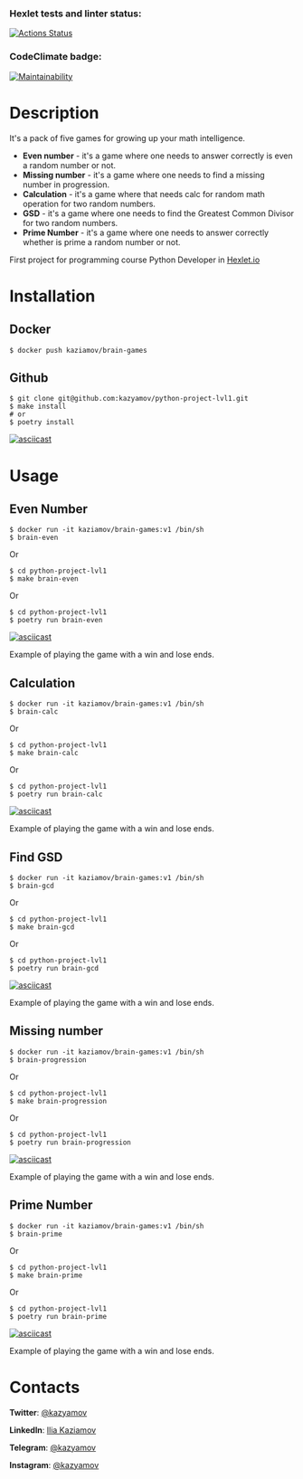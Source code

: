### Hexlet tests and linter status: 
[![Actions Status](https://github.com/kazyamov/python-project-lvl1/workflows/hexlet-check/badge.svg)](https://github.com/kazyamov/python-project-lvl1/actions)
### CodeClimate badge: 
[![Maintainability](https://api.codeclimate.com/v1/badges/2a003ba923860474a3e6/maintainability)](https://codeclimate.com/github/kazyamov/python-project-lvl1/maintainability)

# Description

It's a pack of five games for growing up your math intelligence.

* **Even number** - it's a game where one needs to answer correctly is even a random number or not.
* **Missing number** - it's a game where one needs to find a missing number in progression.
* **Calculation** - it's a game where that needs calc for random math operation for two random numbers.
* **GSD** - it's a game where one needs to find the Greatest Common Divisor for two random numbers.
* **Prime Number** - it's a game where one needs to answer correctly whether is prime a random number or not.


First project for programming course Python Developer in [Hexlet.io](https://ru.hexlet.io/programs/python/projects/49)

# Installation

## Docker
```
$ docker push kaziamov/brain-games
```

## Github
```
$ git clone git@github.com:kazyamov/python-project-lvl1.git
$ make install
# or
$ poetry install
```
[![asciicast](https://asciinema.org/a/l2RmehSi8mDiemPR6GDr873AP.svg)](https://asciinema.org/a/l2RmehSi8mDiemPR6GDr873AP)

# Usage
## Even Number

```
$ docker run -it kaziamov/brain-games:v1 /bin/sh
$ brain-even
```
Or
```
$ cd python-project-lvl1
$ make brain-even
```
Or
```
$ cd python-project-lvl1
$ poetry run brain-even
```

[![asciicast](https://asciinema.org/a/yDdSDEDH1LjY0kukYGfRslYSY.svg)](https://asciinema.org/a/yDdSDEDH1LjY0kukYGfRslYSY)

Example of playing the game with a win and lose ends.


## Calculation
```
$ docker run -it kaziamov/brain-games:v1 /bin/sh
$ brain-calc
```
Or
```
$ cd python-project-lvl1
$ make brain-calc
```
Or
```
$ cd python-project-lvl1
$ poetry run brain-calc
```
[![asciicast](https://asciinema.org/a/sxwnoomtWBKVHMQRFHc7McA3A.svg)](https://asciinema.org/a/sxwnoomtWBKVHMQRFHc7McA3A)

Example of playing the game with a win and lose ends.


## Find GSD
```
$ docker run -it kaziamov/brain-games:v1 /bin/sh
$ brain-gcd
```
Or
```
$ cd python-project-lvl1
$ make brain-gcd
```
Or
```
$ cd python-project-lvl1
$ poetry run brain-gcd
```
[![asciicast](https://asciinema.org/a/fYYHwBRsBQm3jS58bYDQcCIcT.svg)](https://asciinema.org/a/fYYHwBRsBQm3jS58bYDQcCIcT)

Example of playing the game with a win and lose ends.


## Missing number
```
$ docker run -it kaziamov/brain-games:v1 /bin/sh
$ brain-progression
```
Or
```
$ cd python-project-lvl1
$ make brain-progression
```
Or
```
$ cd python-project-lvl1
$ poetry run brain-progression
```
[![asciicast](https://asciinema.org/a/QN1w2UpnQ6K2vPFkOaD80e4e7.svg)](https://asciinema.org/a/QN1w2UpnQ6K2vPFkOaD80e4e7)

Example of playing the game with a win and lose ends.


## Prime Number
```
$ docker run -it kaziamov/brain-games:v1 /bin/sh
$ brain-prime
```
Or
```
$ cd python-project-lvl1
$ make brain-prime
```
Or
```
$ cd python-project-lvl1
$ poetry run brain-prime
```
[![asciicast](https://asciinema.org/a/AQzwRBJwTyo7pvnZgnC4TtYNF.svg)](https://asciinema.org/a/AQzwRBJwTyo7pvnZgnC4TtYNF)

Example of playing the game with a win and lose ends.


# Contacts

**Twitter**: [@kazyamov](https://twitter.com/kazyamov)

**LinkedIn**: [Ilia Kaziamov](https://www.linkedin.com/in/kaziamov/)

**Telegram**: [@kazyamov](https://t.me/kazyamov)

**Instagram**: [@kazyamov](https://instagram.com/kazyamov)
